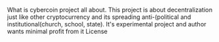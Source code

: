 What is cybercoin project all about.
This project is about decentralization just like other cryptocurrency and its spreading anti-(political and institutional(church, school, state).
It's experimental project and author wants minimal profit from it
License
